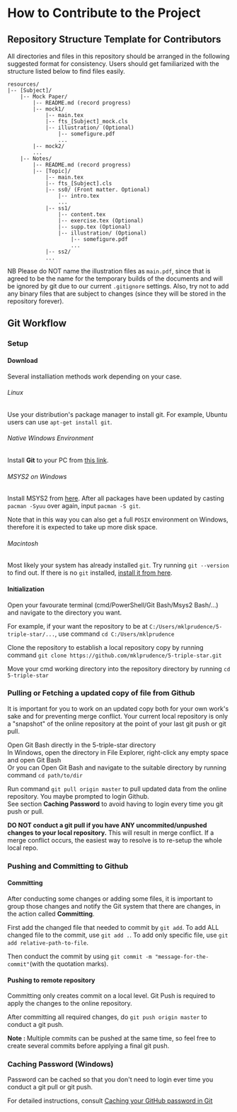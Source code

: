 # How to Contribute to the Project

## Repository Structure Template for Contributors

<p>All directories and files in this repository should be arranged in the following suggested format for consistency. Users should get familiarized with the structure listed below to find files easily. </p>

    resources/
    |-- [Subject]/
        |-- Mock Paper/
            |-- README.md (record progress)
            |-- mock1/
                |-- main.tex
                |-- fts_[Subject]_mock.cls
                |-- illustration/ (Optional)
                    |-- somefigure.pdf
                    ...
            |-- mock2/
            ...
        |-- Notes/
            |-- README.md (record progress)
            |-- [Topic]/
                |-- main.tex
                |-- fts_[Subject].cls
                |-- ss0/ (Front matter. Optional)
                    |-- intro.tex
                    ...
                |-- ss1/
                    |-- content.tex
                    |-- exercise.tex (Optional)
                    |-- supp.tex (Optional)
                    |-- illustration/ (Optional)
                        |-- somefigure.pdf
                        ...
                |-- ss2/
                ...

<p>NB Please do NOT name the illustration files as <code>main.pdf</code>, since that is agreed to be the name for the temporary builds of the documents and will be ignored by git due to our current <code>.gitignore</code> settings. Also, try not to add any binary files that are subject to changes (since they will be stored in the repository forever).</p>

## Git Workflow

### Setup

#### Download
Several installiation methods work depending on your case.

###### Linux
<p>Use your distribution's package manager to install git. For example, Ubuntu users can use <code>apt-get install git</code>.</p>

###### Native Windows Environment
<p>Install <strong>Git</strong> to your PC from <a href="https://git-scm.com/downloads">this link</a>.</p>

###### MSYS2 on Windows
<p>Install MSYS2 from <a href=https://www.msys2.org/>here</a>. After all packages have been updated by casting <code>pacman -Syuu</code> over again, input <code>pacman -S git</code>.</p>

<p>Note that in this way you can also get a full <code>POSIX</code> environment on Windows, therefore it is expected to take up more disk space.</p>

###### Macintosh
<p>Most likely your system has already installed <code>git</code>. Try running <code>git --version</code> to find out. If there is no <code>git</code> installed, <a href=http://sourceforge.net/projects/git-osx-installer/>install it from here</a>.</p>

#### Initialization

<p>Open your favourate terminal (cmd/PowerShell/Git Bash/Msys2 Bash/...) and navigate to the directory you want.</p>

<p>For example, if your want the repository to be at <code>C:/Users/mklprudence/5-triple-star/...</code>, use command <code>cd C:/Users/mklprudence</code></p>

<p>Clone the repository to establish a local repository copy by running command <code>git clone https://github.com/mklprudence/5-triple-star.git</code></p>

<p>Move your cmd working directory into the repository directory by running <code>cd 5-triple-star</code></p>

### Pulling or Fetching a updated copy of file from Github

<p>It is important for you to work on an updated copy both for your own work's sake and for preventing merge conflict. Your current local repository is only a "snapshot" of the online repository at the point of your last git push or git pull. </p>

<p>Open Git Bash directly in the 5-triple-star directory<br>In Windows, open the directory in File Explorer, right-click any empty space and open Git Bash<br>Or you can Open Git Bash and navigate to the suitable directory by running command <code>cd path/to/dir</code></p>

<p>Run command <code>git pull origin master</code> to pull updated data from the online repository. You maybe prompted to login Github. <br>See section <strong>Caching Password</strong> to avoid having to login every time you git push or pull. </p>

<p><strong>DO NOT conduct a git pull if you have ANY uncommited/unpushed changes to your local repository.</strong> This will result in merge conflict. If a merge conflict occurs, the easiest way to resolve is to re-setup the whole local repo. </p>

### Pushing and Committing to Github

#### Committing

<p>After conducting some changes or adding some files, it is important to group those changes and notify the Git system that there are changes, in the action called <strong>Committing</strong>. </p>

<p>First add the changed file that needed to commit by <code>git add</code>. To add ALL changed file to the commit, use <code>git add .</code>. To add only specific file, use <code>git add relative-path-to-file</code>. </p>

<p>Then conduct the commit by using <code>git commit -m "message-for-the-commit"</code>(with the quotation marks). 

#### Pushing to remote repository

<p>Committing only creates commit on a local level. Git Push is required to apply the changes to the online repository.</p>

<p>After committing all required changes, do <code>git push origin master</code> to conduct a git push. </p>

<p><strong>Note : </strong>Multiple commits can be pushed at the same time, so feel free to create several commits before applying a final git push. </p>

### Caching Password (Windows)

<p>Password can be cached so that you don't need to login ever time you conduct a git pull or git push. </p>

<p>For detailed instructions, consult <a href="https://help.github.com/en/articles/caching-your-github-password-in-git">Caching your GitHub password in Git</a></p>
